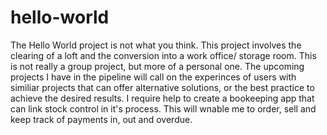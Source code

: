 # hello-world
The Hello World project is not what you think. This project involves the clearing of a loft and the conversion into a work office/ storage room.
This is not really a group project, but more of a personal one.
The upcoming projects I have in the pipeline will call on the experinces of users with similiar projects that can offer alternative solutions, or the best practice to achieve the desired results.
I require help to create a bookeeping app that can link stock control in it's process.
This will wnable me to order, sell and keep track of payments in, out and overdue.
